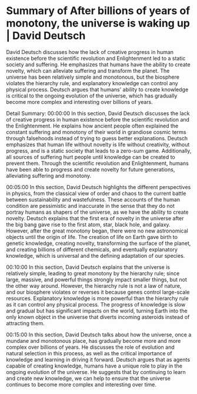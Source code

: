 # Summary of After billions of years of monotony, the universe is waking up | David Deutsch

David Deutsch discusses how the lack of creative progress in human existence before the scientific revolution and Enlightenment led to a static society and suffering. He emphasizes that humans have the ability to create novelty, which can alleviate suffering and transform the planet. The universe has been relatively simple and monotonous, but the biosphere violates the hierarchy rule, and explanatory knowledge can control any physical process. Deutsch argues that humans' ability to create knowledge is critical to the ongoing evolution of the universe, which has gradually become more complex and interesting over billions of years.

Detail Summary: 
00:00:00
In this section, David Deutsch discusses the lack of creative progress in human existence before the scientific revolution and the Enlightenment. He explains how ancient people often explained the constant suffering and monotony of their world in grandiose cosmic terms through falsehoods instead of trying to guess better explanations. Deutsch emphasizes that human life without novelty is life without creativity, without progress, and is a static society that leads to a zero-sum game. Additionally, all sources of suffering hurt people until knowledge can be created to prevent them. Through the scientific revolution and Enlightenment, humans have been able to progress and create novelty for future generations, alleviating suffering and monotony.

00:05:00
In this section, David Deutsch highlights the different perspectives in physics, from the classical view of order and chaos to the current battle between sustainability and wastefulness. These accounts of the human condition are pessimistic and inaccurate in the sense that they do not portray humans as shapers of the universe, as we have the ability to create novelty. Deutsch explains that the first era of novelty in the universe after the big bang gave rise to the first atom, star, black hole, and galaxy. However, after the great monotony began, there were no new astronomical objects until the origin of life. The creation of life on Earth gave birth to genetic knowledge, creating novelty, transforming the surface of the planet, and creating billions of different chemicals, and eventually explanatory knowledge, which is universal and the defining adaptation of our species.

00:10:00
In this section, David Deutsch explains that the universe is relatively simple, leading to great monotony by the hierarchy rule; since large, massive, and powerful things strongly impact smaller things, but not the other way around. However, the hierarchy rule is not a law of nature, and our biosphere violates or reverses it because genes control large-scale resources. Explanatory knowledge is more powerful than the hierarchy rule as it can control any physical process. The progress of knowledge is slow and gradual but has significant impacts on the world, turning Earth into the only known object in the universe that diverts incoming asteroids instead of attracting them.

00:15:00
In this section, David Deutsch talks about how the universe, once a mundane and monotonous place, has gradually become more and more complex over billions of years. He discusses the role of evolution and natural selection in this process, as well as the critical importance of knowledge and learning in driving it forward. Deutsch argues that as agents capable of creating knowledge, humans have a unique role to play in the ongoing evolution of the universe. He suggests that by continuing to learn and create new knowledge, we can help to ensure that the universe continues to become more complex and interesting over time.

